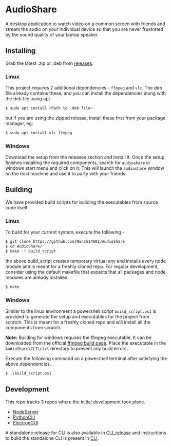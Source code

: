 # AudioShare

A desktop application to watch video on a common screen with friends and stream the audio on your individual device so that you are never frustrated by the sound quality of your laptop speaker.

## Installing
Grab the latest .zip or .deb from [releases](https://github.com/Harsh14901/AudioShare/releases).

### Linux
This project requires 2 additional dependencies - `ffmpeg` and `vlc`.
The deb file already contains these, and you can install the dependencies along with the deb file using apt - 
``` bash
$ sudo apt install <Path to .deb file>
```
 but if you are using the zipped release, install these first from your package manager, eg: 
``` bash 
$ sudo apt install vlc ffmpeg
```
### Windows
Download the setup from the releases section and install it. Once the setup finishes installing the required components, search for `audioshare` in windows start menu and click on it. This will launch the `audioshare` window on the host machine and use it to party with your friends.

## Building

We have provided build scripts for building the executables from source code itself.

### Linux
To build for your current system, execute the following - 
``` bash
$ git clone https://github.com/Harsh14901/AudioShare
$ cd AudioShare/
$ make -f build_script
```
the above build_script creates temporary virtual env and installs every node module and is meant for a freshly cloned repo.
For regular development, consider using the default makefile that expects that all packages and node modules are already installed.
``` bash
$ make
```

### Windows
Similar to the linux environment a powershell script `build_script.ps1` is provided to generate the setup and executables for the project from scratch. This is meant for a freshly cloned repo and will install all the components from scratch.

**Note:** Building for windows requires the ffmpeg executable. It can be downloaded from the official [ffmpeg build page](https://ffmpeg.org/download.html). Place the executable in the `AudioShare\CLI\cli\` directory to prevent any build errors.

Execute the following command on a powershell terminal after satisfying the above dependencies.
``` powershell
$ .\build_script.ps1
```

## Development
This repo tracks 3 repos where the initial development took place.
- [NodeServer](https://github.com/Harsh14901/CommonAudioVideoServer)
- [PythonCLI](https://github.com/Harsh14901/CommonAudioVideoCLI)
- [ElectronGUI](https://github.com/saptarshi1234/CommonAudioVideoGUI)

A standalone release for CLI is also available in [CLI_release](https://github.com/Harsh14901/CommonAudioVideoCLI/releases) and instructions to build the standalone CLI is present in [CLI](https://github.com/Harsh14901/CommonAudioVideoCLI).
